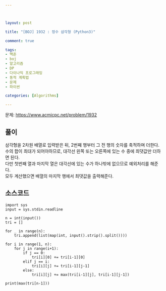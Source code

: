 ```yaml
---



layout: post

title: "[BOJ] 1932 : 정수 삼각형 (Python3)"

comment: true

tags:
- 백준
- boj
- 알고리즘
- DP
- 다이나믹 프로그래밍
- 동적 계획법
- 문제
- 파이썬

categories: [Algorithms]

---
```



문제: https://www.acmicpc.net/problem/1932


## 풀이
삼각형을 2차원 배열로 입력받은 뒤, 2번째 행부터 그 전 행의 숫자를 축적하며 더한다.  
수의 합이 최대가 되어야하므로, 대각선 왼쪽 또는 오른쪽에 있는 수 중에 최댓값만 더하면 된다.  
다만 첫번째 열과 마지막 열은 대각선에 있는 수가 하나밖에 없으므로 예외처리를 해준다.  
모두 계산했으면 배열의 마지막 행에서 최댓값을 출력해준다.  


## 소스코드
```
import sys
input = sys.stdin.readline

n = int(input())
tri = []

for _ in range(n):
    tri.append(list(map(int, input().strip().split())))

for i in range(1, n):
    for j in range(i+1):
        if j == 0:
            tri[i][0] += tri[i-1][0]
        elif j == i:
            tri[i][j] += tri[i-1][j-1]
        else:
            tri[i][j] += max(tri[i-1][j], tri[i-1][j-1])

print(max(tri[n-1]))

```

